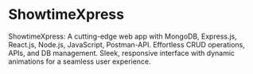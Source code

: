 # ShowtimeXpress
ShowtimeXpress: A cutting-edge web app with MongoDB, Express.js, React.js, Node.js, JavaScript, Postman-API. Effortless CRUD operations, APIs, and DB management. Sleek, responsive interface with dynamic animations for a seamless user experience.
